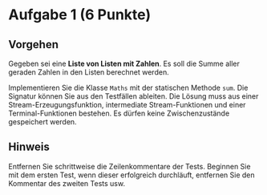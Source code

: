 # Aufgabe 1 (6 Punkte)

## Vorgehen
Gegeben sei eine **Liste von Listen mit Zahlen**. Es soll die Summe aller geraden Zahlen in den Listen berechnet werden. 

Implementieren Sie die Klasse `Maths` mit der statischen Methode `sum`. Die Signatur können Sie aus den Testfällen ableiten. Die Lösung muss aus einer Stream-Erzeugungsfunktion, intermediate Stream-Funktionen und einer Terminal-Funktionen bestehen. Es dürfen keine Zwischenzustände gespeichert werden.

## Hinweis
Entfernen Sie schrittweise die Zeilenkommentare der Tests. Beginnen Sie mit dem ersten Test, wenn dieser erfolgreich durchläuft, entfernen Sie den Kommentar des zweiten Tests usw. 